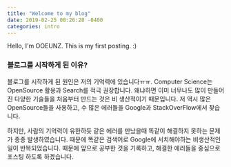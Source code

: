 ```yaml
---
title: "Welcome to my blog"
date: 2019-02-25 08:26:28 -0400
categories: intro
---
```


Hello, I'm OOEUNZ.
This is my first posting. :)

### 블로그를 시작하게 된 이유?
블로그를 시작하게 된 원인은 저의 기억력에 있습니다ㅠㅠ.
Computer Science는 OpenSource 활용과 Search를 적극 권장합니다. 왜냐하면 이미 너무나도 많이 만들어진 다양한 기술들을 처음부터 만드는 것은 비 생산적이기 때문입니다. 저 역시 많은 OpenSource들을 사용하고, 수 많은 에러들을 Google과 StackOverFlow에서 찾습니다.

하지만, 사람의 기억력이 유한하듯 같은 에러를 만났을때 똑같이 해결하지 못하는 문제가 종종 발생하였습니다. 때문에 똑같은 검색어로 Google에 서치해야하는 비생산적인 일이 반복되었습니다. 때문에 앞으로 공부한 것을 기록하고, 해결한 에러들을 중심으로 포스팅 하도록 하겠습니다.
